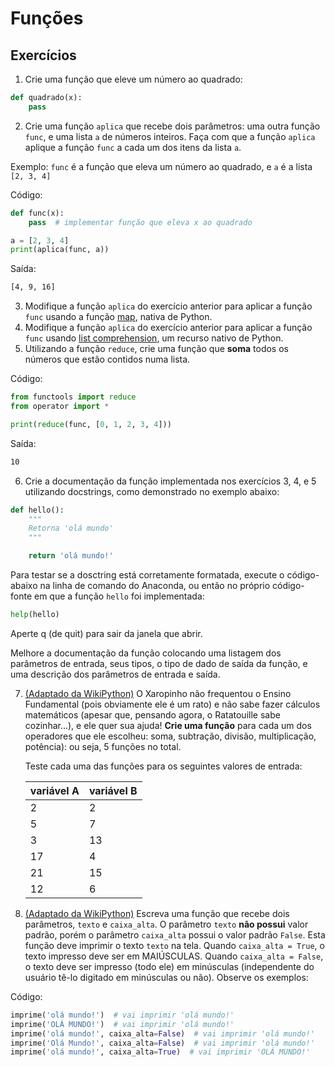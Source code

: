 # Funções 

## Exercícios 

1. Crie uma função que eleve um número ao quadrado:

```python
def quadrado(x):
    pass
```

2. Crie uma função `aplica` que recebe dois parâmetros: uma outra função `func`, 
   e uma lista `a` de números inteiros. Faça com que a função `aplica` aplique
   a função `func` a cada um dos itens da lista `a`.

Exemplo: `func` é a função que eleva um número ao quadrado, e `a` é a lista 
`[2, 3, 4]`

Código:

```python
def func(x):
    pass  # implementar função que eleva x ao quadrado

a = [2, 3, 4]
print(aplica(func, a))
```

Saída:

```bash
[4, 9, 16]
```

3. Modifique a função `aplica` do exercício anterior para aplicar a função
   `func` usando a função [map](
   https://docs.python.org/pt-br/3.9/library/functions.html#map), nativa de Python.
4. Modifique a função `aplica` do exercício anterior para aplicar a função
   `func` usando [list comprehension](https://docs.python.org/pt-br/3.9/tutorial/datastructures.html#list-comprehensions), um recurso nativo de Python.
5. Utilizando a função `reduce`, crie uma função que **soma** todos os números
   que estão contidos numa lista.

Código:

```python
from functools import reduce
from operator import *

print(reduce(func, [0, 1, 2, 3, 4]))
```

Saída:

```bash
10
```

6. Crie a documentação da função implementada nos exercícios 3, 4, e 5 utilizando
docstrings, como demonstrado no exemplo abaixo:

```python
def hello():
    """
    Retorna 'olá mundo'
    """

    return 'olá mundo!'
```

Para testar se a dosctring está corretamente formatada, execute o código-abaixo
na linha de comando do Anaconda, ou então no próprio código-fonte em que a função
`hello` foi implementada:

```python
help(hello)  
```

Aperte q (de quit) para sair da janela que abrir.

Melhore a documentação da função colocando uma listagem dos parâmetros de entrada,
seus tipos, o tipo de dado de saída da função, e uma descrição dos parâmetros de 
entrada e saída. 


7. [(Adaptado da WikiPython)](
https://github.com/CTISM-Prof-Henry/wikiPythonTerceirao/blob/main/groups/fun%C3%A7%C3%B5es1.md) 
   O Xaropinho não frequentou o Ensino Fundamental (pois obviamente ele é um rato) 
   e não sabe fazer cálculos matemáticos (apesar que, pensando agora, o Ratatouille
   sabe cozinhar...), e ele quer sua ajuda! **Crie uma função**
   para cada um dos operadores que ele escolheu: soma, subtração, divisão, 
   multiplicação, potência): ou seja, 5 funções no total. 

   Teste cada uma das funções para os seguintes valores de entrada:

   | variável A | variável B | 
   |:-----------|:-----------|
   | 2          | 2          |
   | 5          | 7          |
   | 3          | 13         |
   | 17         | 4          |
   | 21         | 15         |
   | 12         | 6          |

8. [(Adaptado da WikiPython)](
https://github.com/CTISM-Prof-Henry/wikiPythonTerceirao/blob/main/groups/fun%C3%A7%C3%B5es1.md) 
   Escreva uma função que recebe dois parâmetros, 
   `texto` e `caixa_alta`. O parâmetro `texto` **não possui** valor padrão, porém 
   o parâmetro `caixa_alta` possui o valor padrão `False`. Esta função deve 
   imprimir o texto `texto` na tela. Quando `caixa_alta = True`, o texto impresso 
   deve ser em MAIÚSCULAS. Quando `caixa_alta = False`, o texto deve ser impresso 
   (todo ele) em minúsculas (independente do usuário tê-lo digitado em minúsculas 
   ou não). Observe os exemplos:

Código:

```python
imprime('olá mundo!')  # vai imprimir 'olá mundo!'
imprime('OLÁ MUNDO!')  # vai imprimir 'olá mundo!'
imprime('olá mundo!', caixa_alta=False)  # vai imprimir 'olá mundo!'
imprime('Olá Mundo!', caixa_alta=False)  # vai imprimir 'olá mundo!'
imprime('olá mundo!', caixa_alta=True)  # vai imprimir 'OLÁ MUNDO!'
```

